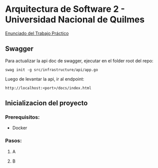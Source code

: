 # Arquitectura de Software 2 - Universidad Nacional de Quilmes

[Enunciado del Trabajo Práctico](https://github.com/cassa10/arq2-tp1/blob/main/doc/Arq2%20-%20Trabajo%20pr%C3%A1ctico.pdf)


## Swagger

Para actualizar la api doc de swagger, ejecutar en el folder root del repo:

```
swag init -g src/infrastructure/api/app.go
```

Luego de levantar la api, ir al endpoint:

```
http://localhost:<port>/docs/index.html
```


## Inicializacion del proyecto

### Prerequisitos:

- Docker

### Pasos:

1) A

2) B
